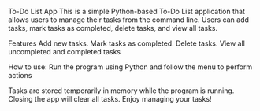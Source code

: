To-Do List App
This is a simple Python-based To-Do List application that allows users to manage their tasks from the command line. Users can add tasks, mark tasks as completed, delete tasks, and view all tasks.

Features
Add new tasks.
Mark tasks as completed.
Delete tasks.
View all uncompleted and completed tasks

How to use:
Run the program using Python and follow the menu to perform actions

Tasks are stored temporarily in memory while the program is running.
Closing the app will clear all tasks.
Enjoy managing your tasks!